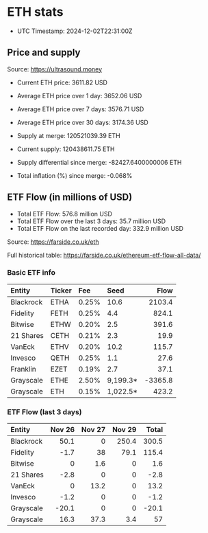 
# ETH stats

- UTC Timestamp: 2024-12-02T22:31:00Z

## Price and supply

Source: https://ultrasound.money

- Current ETH price: 3611.82 USD
- Average ETH price over 1 day: 3652.06 USD
- Average ETH price over 7 days: 3576.71 USD
- Average ETH price over 30 days: 3174.36 USD

- Supply at merge: 120521039.39 ETH
- Current supply: 120438611.75 ETH
- Supply differential since merge: -82427.6400000006 ETH
- Total inflation (%) since merge: -0.068%

## ETF Flow (in millions of USD)

- Total ETF Flow: 576.8 million USD
- Total ETF Flow over the last 3 days: 35.7 million USD
- Total ETF Flow on the last recorded day: 332.9 million USD

Source: https://farside.co.uk/eth

Full historical table: https://farside.co.uk/ethereum-etf-flow-all-data/

### Basic ETF info

| Entity    | Ticker   | Fee   | Seed     |    Flow |
|:----------|:---------|:------|:---------|--------:|
| Blackrock | ETHA     | 0.25% | 10.6     |  2103.4 |
| Fidelity  | FETH     | 0.25% | 4.4      |   824.1 |
| Bitwise   | ETHW     | 0.20% | 2.5      |   391.6 |
| 21 Shares | CETH     | 0.21% | 2.3      |    19.9 |
| VanEck    | ETHV     | 0.20% | 10.2     |   115.7 |
| Invesco   | QETH     | 0.25% | 1.1      |    27.6 |
| Franklin  | EZET     | 0.19% | 2.7      |    37.1 |
| Grayscale | ETHE     | 2.50% | 9,199.3* | -3365.8 |
| Grayscale | ETH      | 0.15% | 1,022.5* |   423.2 |

### ETF Flow (last 3 days)

| Entity    |   Nov 26 |   Nov 27 |   Nov 29 |   Total |
|:----------|---------:|---------:|---------:|--------:|
| Blackrock |     50.1 |      0   |    250.4 |   300.5 |
| Fidelity  |     -1.7 |     38   |     79.1 |   115.4 |
| Bitwise   |      0   |      1.6 |      0   |     1.6 |
| 21 Shares |     -2.8 |      0   |      0   |    -2.8 |
| VanEck    |      0   |     13.2 |      0   |    13.2 |
| Invesco   |     -1.2 |      0   |      0   |    -1.2 |
| Grayscale |    -20.1 |      0   |      0   |   -20.1 |
| Grayscale |     16.3 |     37.3 |      3.4 |    57   |
    